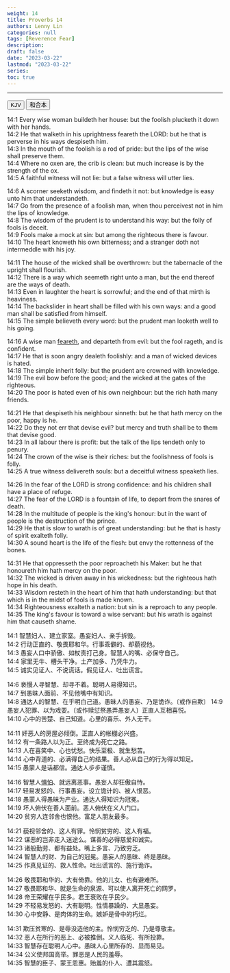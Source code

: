 ```yaml
---
weight: 14
title: Proverbs 14
authors: Lenny Lin
categories: null
tags: [Reverence Fear]
description: 
draft: false
date: "2023-03-22"
lastmod: "2023-03-22"
series:
toc: true
---
```



<!--more-->
---

<!-- Tab links -->
<div class="tab">
  <button class="tablinks active" onclick="tablabel(event, 'english')">KJV</button>
  <button class="tablinks" onclick="tablabel(event, 'chinese')">和合本</button>
</div>

<!-- Tab content -->
<div id="english" class="tabcontent" style="display:block">

14:1 Every wise woman buildeth her house: but the foolish plucketh it down with her hands.  
14:2 He that walketh in his uprightness feareth the LORD: but he that is perverse in his ways despiseth him.  
14:3 In the mouth of the foolish is a rod of pride: but the lips of the wise shall preserve them.  
14:4 Where no oxen are, the crib is clean: but much increase is by the strength of the ox.  
14:5 A faithful witness will not lie: but a false witness will utter lies.  

14:6 A scorner seeketh wisdom, and findeth it not: but knowledge is easy unto him that understandeth.  
14:7 Go from the presence of a foolish man, when thou perceivest not in him the lips of knowledge.  
14:8 The wisdom of the prudent is to understand his way: but the folly of fools is deceit.  
14:9 Fools make a mock at sin: but among the righteous there is favour.  
14:10 The heart knoweth his own bitterness; and a stranger doth not intermeddle with his joy.  

14:11 The house of the wicked shall be overthrown: but the tabernacle of the upright shall flourish.  
14:12 There is a way which seemeth right unto a man, but the end thereof are the ways of death.  
14:13 Even in laughter the heart is sorrowful; and the end of that mirth is heaviness.  
14:14 The backslider in heart shall be filled with his own ways: and a good man shall be satisfied from himself.  
14:15 The simple believeth every word: but the prudent man looketh well to his going.  

14:16 A wise man <u class = "red"><a class = "red">feareth</a></u>, and departeth from evil: but the fool rageth, and is confident.  
14:17 He that is soon angry dealeth foolishly: and a man of wicked devices is hated.  
14:18 The simple inherit folly: but the prudent are crowned with knowledge.  
14:19 The evil bow before the good; and the wicked at the gates of the righteous.  
14:20 The poor is hated even of his own neighbour: but the rich hath many friends.  

14:21 He that despiseth his neighbour sinneth: but he that hath mercy on the poor, happy is he.  
14:22 Do they not err that devise evil? but mercy and truth shall be to them that devise good.  
14:23 In all labour there is profit: but the talk of the lips tendeth only to penury.  
14:24 The crown of the wise is their riches: but the foolishness of fools is folly.  
14:25 A true witness delivereth souls: but a deceitful witness speaketh lies.  

14:26 In the fear of the LORD is strong confidence: and his children shall have a place of refuge.  
14:27 The fear of the LORD is a fountain of life, to depart from the snares of death.  
14:28 In the multitude of people is the king's honour: but in the want of people is the destruction of the prince.  
14:29 He that is slow to wrath is of great understanding: but he that is hasty of spirit exalteth folly.  
14:30 A sound heart is the life of the flesh: but envy the rottenness of the bones.  

14:31 He that oppresseth the poor reproacheth his Maker: but he that honoureth him hath mercy on the poor.  
14:32 The wicked is driven away in his wickedness: but the righteous hath hope in his death.  
14:33 Wisdom resteth in the heart of him that hath understanding: but that which is in the midst of fools is made known.  
14:34 Righteousness exalteth a nation: but sin is a reproach to any people.  
14:35 The king's favour is toward a wise servant: but his wrath is against him that causeth shame.  
</div>

<div id="chinese" class="tabcontent">

14:1 智慧妇人、建立家室。愚妄妇人、亲手拆毁。  
14:2 行动正直的、敬畏耶和华。行事乖僻的、却藐视他。  
14:3 愚妄人口中骄傲、如杖责打己身。智慧人的嘴、必保守自己。  
14:4 家里无牛、槽头干净。土产加多、乃凭牛力。  
14:5 诚实见证人、不说谎话。假见证人、吐出谎言。  

14:6 亵慢人寻智慧、却寻不着。聪明人易得知识。  
14:7 到愚昧人面前、不见他嘴中有知识。  
14:8 通达人的智慧、在乎明白己道。愚昧人的愚妄、乃是诡诈。〔或作自欺〕
14:9 愚妄人犯罪、以为戏耍。〔或作赎愆祭愚弄愚妄人〕正直人互相喜悦。  
14:10 心中的苦楚、自己知道。心里的喜乐、外人无干。  

14:11 奸恶人的房屋必倾倒。正直人的帐棚必兴盛。  
14:12 有一条路人以为正。至终成为死亡之路。  
14:13 人在喜笑中、心也忧愁。快乐至极、就生愁苦。  
14:14 心中背道的、必满得自己的结果。善人必从自己的行为得以知足。  
14:15 愚蒙人是话都信。通达人步步谨慎。  

14:16 智慧人<u class = "red"><a class = "red">惧怕</a></u>、就远离恶事。愚妄人却狂傲自恃。  
14:17 轻易发怒的、行事愚妄。设立诡计的、被人恨恶。  
14:18 愚蒙人得愚昧为产业。通达人得知识为冠冕。  
14:19 坏人俯伏在善人面前。恶人俯伏在义人门口。  
14:20 贫穷人连邻舍也恨他。富足人朋友最多。  

14:21 藐视邻舍的、这人有罪。怜悯贫穷的、这人有福。  
14:22 谋恶的岂非走入迷途么。谋善的必得慈爱和诚实。  
14:23 诸般勤劳、都有益处。嘴上多言、乃致穷乏。  
14:24 智慧人的财、为自己的冠冕。愚妄人的愚昧、终是愚昧。  
14:25 作真见证的、救人性命。吐出谎言的、施行诡诈。  

14:26 敬畏耶和华的、大有倚靠。他的儿女、也有避难所。  
14:27 敬畏耶和华、就是生命的泉源、可以使人离开死亡的网罗。  
14:28 帝王荣耀在乎民多。君王衰败在乎民少。  
14:29 不轻易发怒的、大有聪明。性情暴躁的、大显愚妄。  
14:30 心中安静、是肉体的生命。嫉妒是骨中的朽烂。  

14:31 欺压贫寒的、是辱没造他的主。怜悯穷乏的、乃是尊敬主。  
14:32 恶人在所行的恶上、必被推倒。义人临死、有所投靠。  
14:33 智慧存在聪明人心中。愚昧人心里所存的、显而易见。  
14:34 公义使邦国高举。罪恶是人民的羞辱。  
14:35 智慧的臣子、蒙王恩惠。贻羞的仆人、遭其震怒。  

</div>


